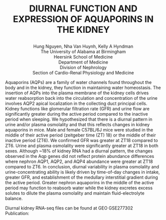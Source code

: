 # <p align="center"><b>DIURNAL FUNCTION AND EXPRESSION OF AQUAPORINS IN THE KIDNEY</hx></b></br>

<p align="center">Hung Nguyen, Nha Van Huynh, Kelly A Hyndman <br>
The University of Alabama at Birmingham <br>
Heersink School of Medicine <br>
Department of Medicine <br>
Division of Nephrology <br>
Section of Cardio-Renal Physiology and Medicine <br>


Aquaporins (AQPs) are a family of water channels found throughout the body and in the kidney, they function in maintaining water homeostasis. The insertion of AQPs into the plasma membrane of the kidney cells drives water reabsorption back into the circulation and concentration of the urine involves AQP2 apical localization in the collecting duct principal cells. Kidney functions like glomerular filtration rate (GFR) and urine flow are significantly greater during the active period compared to the inactive period when sleeping. We hypothesized that there is a diurnal pattern in urine and/or plasma osmolality and that this reflects changes in kidney aquaporins in mice. Male and female C57BL/6J mice were studied in the middle of their active period (zeitgeber time (ZT) 18) or the middle of their inactive period (ZT6). We confirmed GFR was greater at ZT18 compared to ZT6. Urine and plasma osmolality were significantly greater at ZT18 in both sexes. Although ~18% of kidney RNA had a diurnal pattern, the changes observed in the Aqp genes did not reflect protein abundance differences where nephron AQP1, AQP2, and AQP4 abundance were greater at ZT18 compared to ZT6. In conclusion, diurnal variability in plasma osmolality and urine-concentrating ability is likely driven by time-of-day changes in intake, greater GFR, and establishment of the medullary interstitial gradient during the active period. Greater nephron aquaporins in the middle of the active period may function to reabsorb water while the kidney excretes excess solutes to dilute the plasma osmolality and maintain fluid-electrolyte balance.   <br>


Diurnal kidney RNA-seq files can be found at GEO GSE277302 <br>
Publication: 
